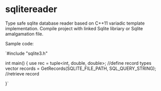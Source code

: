 # sqlitereader
Type safe sqlite database reader based on C++11 variadic template implementation.
Compile project with linked Sqlite libriary or Sqlite amalgamation file. 


Sample code: 





`#include "sqlite3.h"

int main() 
{
    use rec = tuple<int, double, double>;  //define record types
    vector<rec> records = GetRecords(SQLITE_FILE_PATH, SQL_QUERY_STRING); //retrieve record 

 }`




